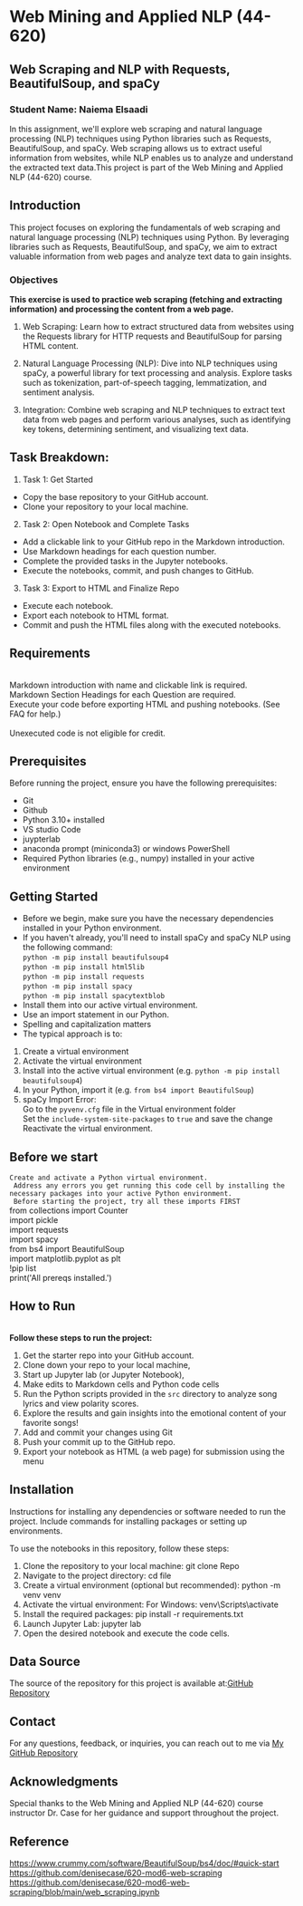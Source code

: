 # Web Mining and Applied NLP (44-620)

## Web Scraping and NLP with Requests, BeautifulSoup, and spaCy

### Student Name: Naiema Elsaadi

In this assignment, we'll explore web scraping and natural language processing (NLP) techniques using Python libraries such as Requests, BeautifulSoup, and spaCy. Web scraping allows us to extract useful information from websites, while NLP enables us to analyze and understand the extracted text data.This project is part of the Web Mining and Applied NLP (44-620) course. 

## Introduction

This project focuses on exploring the fundamentals of web scraping and natural language processing (NLP) techniques using Python. By leveraging libraries such as Requests, BeautifulSoup, and spaCy, we aim to extract valuable information from web pages and analyze text data to gain insights.

### Objectives
<b>This exercise is used to practice web scraping (fetching and extracting information) and processing the content from a web page.</b> 
1. Web Scraping: Learn how to extract structured data from websites using the Requests library for HTTP requests and BeautifulSoup for parsing HTML content.

2. Natural Language Processing (NLP): Dive into NLP techniques using spaCy, a powerful library for text processing and analysis. Explore tasks such as tokenization, part-of-speech tagging, lemmatization, and sentiment analysis.

3. Integration: Combine web scraping and NLP techniques to extract text data from web pages and perform various analyses, such as identifying key tokens, determining sentiment, and visualizing text data.

## Task Breakdown:
1. Task 1: Get Started
- Copy the base repository to your GitHub account.
- Clone your repository to your local machine.
2. Task 2: Open Notebook and Complete Tasks
- Add a clickable link to your GitHub repo in the Markdown introduction.
- Use Markdown headings for each question number.
- Complete the provided tasks in the Jupyter notebooks.
- Execute the notebooks, commit, and push changes to GitHub.
3. Task 3: Export to HTML and Finalize Repo
- Execute each notebook.
- Export each notebook to HTML format.
- Commit and push the HTML files along with the executed notebooks.

## Requirements

<br>Markdown introduction with name and clickable link is required.
<br>Markdown Section Headings for each Question are required. 
<br>Execute your code before exporting HTML and pushing notebooks. (See FAQ for help.)  
<br>Unexecuted code is not eligible for credit.

## Prerequisites
Before running the project, ensure you have the following prerequisites:

- Git
- Github
- Python 3.10+ installed
- VS studio Code
- juypterlab
- anaconda prompt (miniconda3) or windows PowerShell
- Required Python libraries (e.g., numpy) installed in your active environment

## Getting Started

- Before we begin, make sure you have the necessary dependencies installed in your Python environment. 
- If you haven't already, you'll need to install spaCy and spaCy NLP  using the following command:
<br>`python -m pip install beautifulsoup4`
<br>`python -m pip install html5lib`
<br>`python -m pip install requests`
<br>`python -m pip install spacy`
<br>`python -m pip install spacytextblob`
- Install them into our active virtual environment.
- Use an import statement in our Python. 
- Spelling and capitalization matters 
- The typical approach is to:
1. Create a virtual environment
2. Activate the virtual environment
3. Install into the active virtual environment (e.g. `python -m pip install beautifulsoup4`)
4. In your Python, import it (e.g. `from bs4 import BeautifulSoup`)
5. spaCy Import Error:
<br> Go to the `pyvenv.cfg` file in the Virtual environment folder
<br> Set the `include-system-site-packages` to `true` and save the change
<br> Reactivate the virtual environment.

## Before we start 

` Create and activate a Python virtual environment. `
<br>` Address any errors you get running this code cell by installing the necessary packages into your active Python environment.`
<br>` Before starting the project, try all these imports FIRST`
<br>from collections import Counter
<br>import pickle
<br>import requests
<br>import spacy
<br>from bs4 import BeautifulSoup
<br>import matplotlib.pyplot as plt
<br>!pip list
<br>print('All prereqs installed.')

## How to Run

<b><br> Follow these steps to run the project:  </b></br>

1. Get the starter repo into your GitHub account.
2. Clone down your repo to your local machine,
3. Start up Jupyter lab (or Jupyter Notebook),
4. Make edits to Markdown cells and Python code cells
5. Run the Python scripts provided in the `src` directory to analyze song lyrics and view polarity scores.
6. Explore the results and gain insights into the emotional content of your favorite songs!
7. Add and commit your changes using Git
8. Push your commit up to the GitHub repo.
9. Export your notebook as HTML (a web page) for submission using the menu



## Installation

Instructions for installing any dependencies or software needed to run the project. Include commands for installing packages or setting up environments.

To use the notebooks in this repository, follow these steps:

1. Clone the repository to your local machine:
git clone Repo
2. Navigate to the project directory:
cd file
3. Create a virtual environment (optional but recommended):
python -m venv venv
4. Activate the virtual environment:
 For Windows:
venv\Scripts\activate
5. Install the required packages:
pip install -r requirements.txt
6. Launch Jupyter Lab:
jupyter lab
7. Open the desired notebook and execute the code cells.

## Data Source 

The source of the repository for this project is available at:[GitHub Repository](https://github.com/wmnlp-materials/web-scraping)


## Contact

For any questions, feedback, or inquiries, you can reach out to me via  [My GitHub Repository](https://github.com/NaiemaElsaadi/web-sraping)


## Acknowledgments

Special thanks to the Web Mining and Applied NLP (44-620) course instructor Dr. Case for her guidance and support throughout the project.

## Reference
https://www.crummy.com/software/BeautifulSoup/bs4/doc/#quick-start
https://github.com/denisecase/620-mod6-web-scraping
https://github.com/denisecase/620-mod6-web-scraping/blob/main/web_scraping.ipynb



